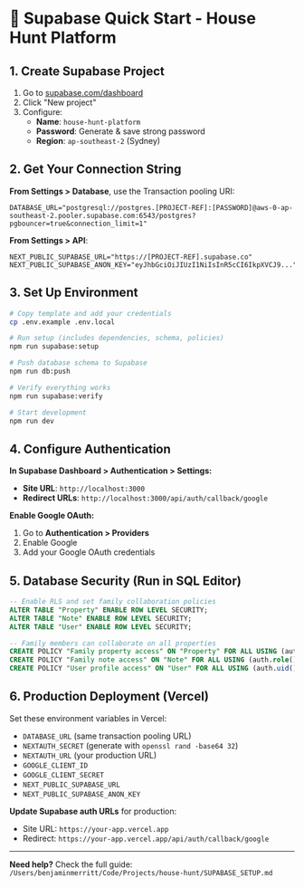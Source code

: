 # 🚀 Supabase Quick Start - House Hunt Platform

## 1. Create Supabase Project

1. Go to [supabase.com/dashboard](https://supabase.com/dashboard)
2. Click "New project"
3. Configure:
   - **Name**: `house-hunt-platform`
   - **Password**: Generate & save strong password
   - **Region**: `ap-southeast-2` (Sydney)

## 2. Get Your Connection String

**From Settings > Database**, use the Transaction pooling URI:

```env
DATABASE_URL="postgresql://postgres.[PROJECT-REF]:[PASSWORD]@aws-0-ap-southeast-2.pooler.supabase.com:6543/postgres?pgbouncer=true&connection_limit=1"
```

**From Settings > API**:
```env
NEXT_PUBLIC_SUPABASE_URL="https://[PROJECT-REF].supabase.co"
NEXT_PUBLIC_SUPABASE_ANON_KEY="eyJhbGciOiJIUzI1NiIsInR5cCI6IkpXVCJ9..."
```

## 3. Set Up Environment

```bash
# Copy template and add your credentials
cp .env.example .env.local

# Run setup (includes dependencies, schema, policies)
npm run supabase:setup

# Push database schema to Supabase
npm run db:push

# Verify everything works
npm run supabase:verify

# Start development
npm run dev
```

## 4. Configure Authentication

**In Supabase Dashboard > Authentication > Settings:**

- **Site URL**: `http://localhost:3000`
- **Redirect URLs**: `http://localhost:3000/api/auth/callback/google`

**Enable Google OAuth:**
1. Go to **Authentication > Providers**
2. Enable Google
3. Add your Google OAuth credentials

## 5. Database Security (Run in SQL Editor)

```sql
-- Enable RLS and set family collaboration policies
ALTER TABLE "Property" ENABLE ROW LEVEL SECURITY;
ALTER TABLE "Note" ENABLE ROW LEVEL SECURITY;
ALTER TABLE "User" ENABLE ROW LEVEL SECURITY;

-- Family members can collaborate on all properties
CREATE POLICY "Family property access" ON "Property" FOR ALL USING (auth.role() = 'authenticated');
CREATE POLICY "Family note access" ON "Note" FOR ALL USING (auth.role() = 'authenticated');
CREATE POLICY "User profile access" ON "User" FOR ALL USING (auth.uid()::text = id);
```

## 6. Production Deployment (Vercel)

Set these environment variables in Vercel:

- `DATABASE_URL` (same transaction pooling URL)
- `NEXTAUTH_SECRET` (generate with `openssl rand -base64 32`)
- `NEXTAUTH_URL` (your production URL)
- `GOOGLE_CLIENT_ID`
- `GOOGLE_CLIENT_SECRET` 
- `NEXT_PUBLIC_SUPABASE_URL`
- `NEXT_PUBLIC_SUPABASE_ANON_KEY`

**Update Supabase auth URLs** for production:
- Site URL: `https://your-app.vercel.app`
- Redirect: `https://your-app.vercel.app/api/auth/callback/google`

---

**Need help?** Check the full guide: `/Users/benjaminmerritt/Code/Projects/house-hunt/SUPABASE_SETUP.md`